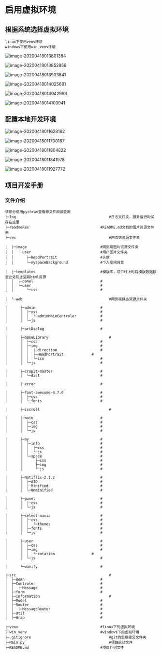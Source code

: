 # 启用虚拟环境

## 根据系统选择虚拟环境
```shell script
linux下使用venv环境
windows下使用win_venv环境
```

![image-20200418013801384](readmeRes/image-20200418013801384.png)

![image-20200418013852858](readmeRes/image-20200418013852858.png)

![image-20200418013933841](readmeRes/image-20200418013933841.png)

![image-20200418014025681](readmeRes/image-20200418014025681.png)

![image-20200418014042993](readmeRes/image-20200418014042993.png)

![image-20200418014100941](readmeRes/image-20200418014100941.png)

## 配置本地开发环境

![image-20200418011628162](readmeRes/image-20200418011628162.png)

![image-20200418011700167](readmeRes/image-20200418011700167.png)

![image-20200418011804822](readmeRes/image-20200418011804822.png)

![image-20200418011841978](readmeRes/image-20200418011841978.png)

![image-20200418011927772](readmeRes/image-20200418011927772.png)

## 项目开发手册

### 文件介绍
```
该部分使用pychram查看源文件阅读查阅
├─log										    #日志文件夹，服务运行均保存在这里
├─readmeRes									#README.md文档的图片资源文件夹
├─res										    #网页端资源文件夹
```
```
│  ├─image									#网页端图片资源文件夹
│  │  └─user								#用户图片文件夹
│  │      ├─headPortrait					#头像
│  │      └─mySpaceBackground				#个人空间背景
```
```
│  ├─templates								#模版库，项目线上时将模版数据移至此处防止盗取html资源
│  │  ├─panel								#
│  │  └─user								#
│  │      └─css								#
```
```
│  └─web									    #网页端静态资源文件夹
```
```
│      ├─admin								#
│      │  ├─css								#
│      │  │  └─adminMainControler			#
│      │  └─js								#
```
```
│      ├─artDialog							#
```
```
│      ├─baseLibrary						    #
│      │  ├─css						        #
│      │  ├─img						        #
│      │  │  ├─direction				    #
│      │  │  ├─HeadPortrait			    #
│      │  │  └─ico						    #
│      │  └─js						        #
```
```
│      ├─cropit-master					    #
│      │  └─dist						    #
```
```
│      ├─error						        #
```
```
│      ├─font-awesome-4.7.0					#
│      │  ├─css						        #
│      │  └─fonts						    #
```
```
│      ├─iscroll						        #
```
```
│      ├─main						        #
│      │  ├─css						        #
│      │  ├─img						        #
│      │  └─js						        #
```
```
│      ├─my						            #
│      │  ├─info						    #
│      │  │  ├─css						    #
│      │  │  └─js						    #
│      │  └─space						    #
│      │      ├─css						    #
│      │      ├─img						    #
│      │      └─js						    #
```
```
│      ├─Notiflix-2.1.2						#
│      │  ├─AIO						        #
│      │  ├─Minified						#
│      │  └─Unminified						#
```
```
│      ├─panel						        #
│      │  ├─css						        #
│      │  └─js						        #
```
```
│      ├─select-mania						#
│      │  ├─css						        #
│      │  │  └─themes						#
│      │  ├─fonts						    #
│      │  └─js						        #
```
```
│      ├─user						        #
│      │  ├─css						        #
│      │  ├─img						        #
│      │  │  └─rotation					#
│      │  └─js						        #
```
```
│      └─wavify						        #
```
```
├─src						                    #
│  ├─Bean						            #
│  ├─Controler						        #
│  │  ├─Message						        #
│  ├─form						            #
│  ├─Information						        #
│  ├─Model						            #
│  ├─Router						            #
│  │  ├─MessageRouter						#
│  ├─Util						            #
│  ├─Wrap						            #
```
```
├─venv						                #linux下的虚拟环境
├─win_venv						            #windows下的虚拟环境
├─.gitignore						            #git的忽略提交文件夹
├─Main.py						                #项目启动文件
├─README.md						            #项目介绍文件
```